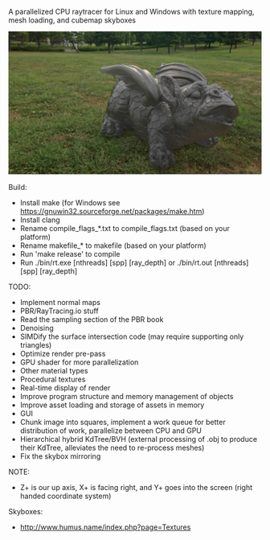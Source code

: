 A parallelized CPU raytracer for Linux and Windows with texture mapping, mesh loading, and cubemap skyboxes

![alt text](https://github.com/deggua/raytracer/blob/main/assets/sample/image.jpg?raw=true)

Build:
* Install make (for Windows see https://gnuwin32.sourceforge.net/packages/make.htm)
* Install clang
* Rename compile_flags_*.txt to compile_flags.txt (based on your platform)
* Rename makefile_* to makefile (based on your platform)
* Run 'make release' to compile
* Run ./bin/rt.exe [nthreads] [spp] [ray_depth] or ./bin/rt.out [nthreads] [spp] [ray_depth]

TODO:
* Implement normal maps
* PBR/RayTracing.io stuff
* Read the sampling section of the PBR book
* Denoising
* SIMDify the surface intersection code (may require supporting only triangles)
* Optimize render pre-pass
* GPU shader for more parallelization
* Other material types
* Procedural textures
* Real-time display of render
* Improve program structure and memory management of objects
* Improve asset loading and storage of assets in memory
* GUI
* Chunk image into squares, implement a work queue for better distribution of work, parallelize between CPU and GPU
* Hierarchical hybrid KdTree/BVH (external processing of .obj to produce their KdTree, alleviates the need to re-process meshes)
* Fix the skybox mirroring

NOTE:
* Z+ is our up axis, X+ is facing right, and Y+ goes into the screen (right handed coordinate system)

Skyboxes:
* http://www.humus.name/index.php?page=Textures
